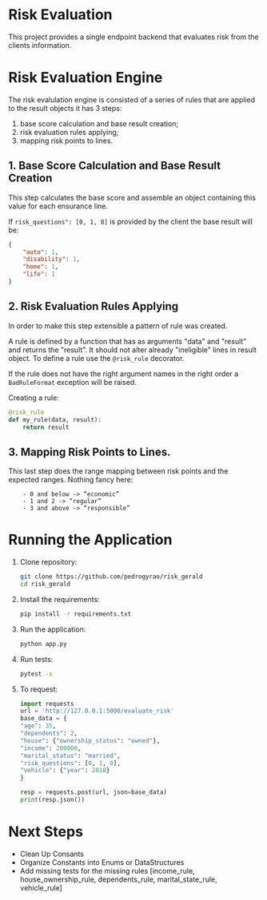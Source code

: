 # Risk Evaluation

This project provides a single endpoint backend that evaluates risk from the clients information.


# Risk Evaluation Engine

The risk evalulation engine is consisted of a series of rules that are applied to the result objects it has 3 steps:

1. base score calculation and base result creation;
1. risk evaluation rules applying;
1. mapping risk points to lines.

## 1. Base Score Calculation and Base Result Creation

This step calculates the base score and assemble an object containing this value for each ensurance line.

If ```risk_questions": [0, 1, 0]``` is provided by the client the base result will be:

```json
{
    "auto": 1,
    "disability": 1,
    "home": 1,
    "life": 1
}
```

## 2. Risk Evaluation Rules Applying

In order to make this step extensible a pattern of rule was created.

A rule is defined by a function that has as arguments "data" and "result" and returns the "result". It should not alter already "ineligible" lines in result object. To define a rule use the ```@risk_rule``` decorator.

If the rule does not have the right argument names in the right order a ```BadRuleFormat``` exception will be raised.

Creating a rule:

```python
@risk_rule
def my_rule(data, result):
    return result
```

## 3. Mapping Risk Points to Lines.

This last step does the range mapping between risk points and the expected ranges. Nothing fancy here:

```text
    - 0 and below -> “economic”
    - 1 and 2 -> “regular”
    - 3 and above -> “responsible”
```

# Running the Application

1. Clone repository:

    ```bash
    git clone https://github.com/pedrogyrao/risk_gerald
    cd risk_gerald
    ```

1. Install the requirements:

    ```bash
    pip install -r requirements.txt
    ```

1. Run the application:

    ```bash
    python app.py
    ```

1. Run tests:

    ```bash
    pytest -s
    ```

1. To request:

    ```python
    import requests
    url = 'http://127.0.0.1:5000/evaluate_risk'
    base_data = {
    "age": 35,
    "dependents": 2,
    "house": {"ownership_status": "owned"},
    "income": 200000,
    "marital_status": "married",
    "risk_questions": [0, 1, 0],
    "vehicle": {"year": 2018}
    }

    resp = requests.post(url, json=base_data)
    print(resp.json())
    ```

# Next Steps

* Clean Up Consants
* Organize Constants into Enums or DataStructures
* Add missing tests for the missing rules [income_rule, house_ownership_rule, dependents_rule, marital_state_rule, vehicle_rule]
